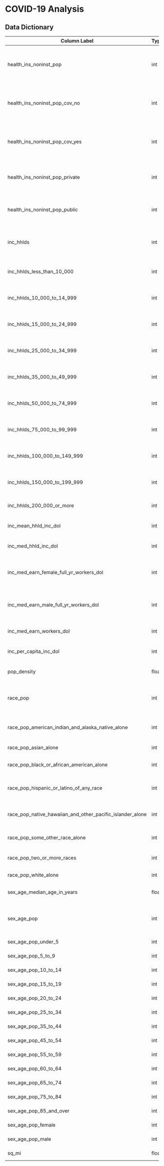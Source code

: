 # COVID-19 Analysis

## Data Dictionary

|Column Label|Type|Description
|------------|----|-----------|
|health_ins_noninst_pop|int|(Discrete): Total population civilian noninstitutionalized used to calculate yes/no coverage percentages|
|health_ins_noninst_pop_cov_no|int| (Discrete): Population civilian noninstitutionalized without health insurance coverage|
|health_ins_noninst_pop_cov_yes|int|(Discrete): Population civilian noninstitutionalized with health insurance coverage|
|health_ins_noninst_pop_private|int|(Discrete): Population civilian noninstitutionalized with private health insurance|
|health_ins_noninst_pop_public|int|(Discrete): Population civilian noninstitutionalized with public coverage|
|inc_hhlds|int|(Discrete): Total households used to calculate household income percentages|
|inc_hhlds_less_than_10_000|int|(Discrete): Households less than 10,000 income|
|inc_hhlds_10_000_to_14_999|int|(Discrete): Households 10,000 to 14,999 income|
|inc_hhlds_15_000_to_24_999|int|(Discrete): Households 15,000 to 24,999 income|
|inc_hhlds_25_000_to_34_999|int|(Discrete): Households 25,000 to 34,999 income|
|inc_hhlds_35_000_to_49_999|int|(Discrete): Households 35,000 to 49,999 income|
|inc_hhlds_50_000_to_74_999|int|(Discrete): Households 50,000 to 74,999 income|
|inc_hhlds_75_000_to_99_999|int|(Discrete): Households 75,000 to 99,999 income|
|inc_hhlds_100_000_to_149_999|int|(Discrete): Households 100,000 to 149,999 income|
|inc_hhlds_150_000_to_199_999|int|(Discrete): Households 150,000 to 199,999 income|
|inc_hhlds_200_000_or_more|int|(Discrete): Households 200,000+ income|
|inc_mean_hhld_inc_dol|int|(Discrete): Mean household income (dollars)|
|inc_med_hhld_inc_dol|int|(Discrete): Median household income (dollars)|
|inc_med_earn_female_full_yr_workers_dol|int|(Discrete): Median earnings for female full-time, year-round workers (dollars)|
|inc_med_earn_male_full_yr_workers_dol|int|(Discrete): Median earnings for male full-time, year-round workers (dollars)|
|inc_med_earn_workers_dol|int|(Discrete): Median earnings for workers (dollars)|
|inc_per_capita_inc_dol|int|(Discrete): Per capita income (dollars)|
|pop_density|float|(Continuous): People per square mile|
|race_pop|int|(Discrete): Total population used to calculate race demographic percentages|
|race_pop_american_indian_and_alaska_native_alone|int|(Discrete): Population American Indian and Alaska Native| 
|race_pop_asian_alone|int|(Discrete): Population Asian|
|race_pop_black_or_african_american_alone|int|(Discrete): Population Black or African American|
|race_pop_hispanic_or_latino_of_any_race|int|(Discrete): Population Hispanic or Latino of any race|
|race_pop_native_hawaiian_and_other_pacific_islander_alone|int|(Discrete): Population Native Hawaiian or other Pacific Islander|
|race_pop_some_other_race_alone|int|(Discrete): Population some other race|
|race_pop_two_or_more_races|int|(Discrete): Population two or more races|
|race_pop_white_alone|int|(Discrete): Population White|
|sex_age_median_age_in_years|float|(Continuous): Median age (years)|
|sex_age_pop|int|(Discrete): Total population used to calculate sex/age demographic percentages|
|sex_age_pop_under_5|int|(Discrete): Population under 5|
|sex_age_pop_5_to_9|int|(Discrete): Population 5-9|
|sex_age_pop_10_to_14|int|(Discrete): Population 10-14|
|sex_age_pop_15_to_19|int|(Discrete): Population 15-19|
|sex_age_pop_20_to_24|int|(Discrete): Population 20-24|
|sex_age_pop_25_to_34|int|(Discrete): Population 25-34|
|sex_age_pop_35_to_44|int|(Discrete): Population 35-44|
|sex_age_pop_45_to_54|int|(Discrete): Population 45-54|
|sex_age_pop_55_to_59|int|(Discrete): Population 55-59|
|sex_age_pop_60_to_64|int|(Discrete): Population 60-64|
|sex_age_pop_65_to_74|int|(Discrete): Population 65-74|
|sex_age_pop_75_to_84|int|(Discrete): Population 75-84|
|sex_age_pop_85_and_over|int|(Discrete): Population 85+|
|sex_age_pop_female|int|(Discrete): Population females|
|sex_age_pop_male|int|(Discrete): Population male|
|sq_mi|float|(Continuous): Square miles|